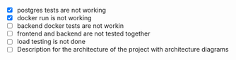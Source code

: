 * [X] postgres tests are not working
* [X] docker run is not working
* [ ] backend docker tests are not workin
* [ ] frontend and backend are not tested together
* [ ] load testing is not done
* [ ] Description for the architecture of the project with architecture diagrams
